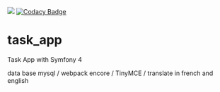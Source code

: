 <a href="https://codeclimate.com/github/yohannzaoui/Task_App/maintainability"><img src="https://api.codeclimate.com/v1/badges/191d9df633c332f3f12a/maintainability" /></a>
[![Codacy Badge](https://api.codacy.com/project/badge/Grade/4bedf3e82b284176b40896f43f726e7f)](https://www.codacy.com/app/yohannzaoui/Task_App?utm_source=github.com&amp;utm_medium=referral&amp;utm_content=yohannzaoui/Task_App&amp;utm_campaign=Badge_Grade)

# task_app
Task App with Symfony 4

data base mysql / webpack encore / TinyMCE / translate in french and english
